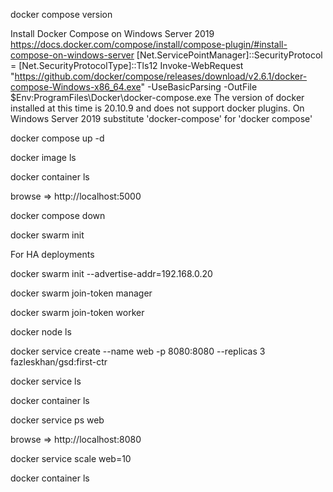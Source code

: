 docker compose version

  Install Docker Compose on Windows Server 2019
  https://docs.docker.com/compose/install/compose-plugin/#install-compose-on-windows-server
  [Net.ServicePointManager]::SecurityProtocol = [Net.SecurityProtocolType]::Tls12
  Invoke-WebRequest "https://github.com/docker/compose/releases/download/v2.6.1/docker-compose-Windows-x86_64.exe" -UseBasicParsing -OutFile $Env:ProgramFiles\Docker\docker-compose.exe
  The version of docker installed at this time is 20.10.9 and does not support docker plugins.
  On Windows Server 2019 substitute 'docker-compose' for 'docker compose'

docker compose up -d

docker image ls

docker container ls

browse => http://localhost:5000

docker compose down

docker swarm init

For HA deployments

  docker swarm init --advertise-addr=192.168.0.20

  docker swarm join-token manager

  docker swarm join-token worker

docker node ls

docker service create --name web -p 8080:8080 --replicas 3 fazleskhan/gsd:first-ctr

docker service ls

docker container ls

docker service ps web

browse => http://localhost:8080

docker service scale web=10

docker container ls